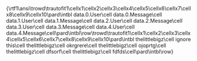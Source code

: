 {\rtf1\ansi\trowd\trautofit1\cellx1\cellx2\cellx3\cellx4\cellx5\cellx6\cellx7\cellx8\cellx9\cellx10\pard\intbl data.0.User\cell data.0.Message\cell data.1.User\cell data.1.Message\cell data.2.User\cell data.2.Message\cell data.3.User\cell data.3.Message\cell data.4.User\cell data.4.Message\cell\pard\intbl\row\trowd\trautofit1\cellx1\cellx2\cellx3\cellx4\cellx5\cellx6\cellx7\cellx8\cellx9\cellx10\pard\intbl thelittlebigz\cell ignore this\cell thelittlebigz\cell okrgrere\cell thelittlebigz\cell ojoprtg\cell thelittlebigz\cell dfsorf\cell thelittlebigz\cell fdfds\cell\pard\intbl\row}